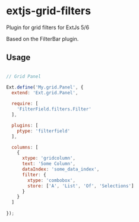 # extjs-grid-filters
Plugin for grid filters for ExtJs 5/6

Based on the FilterBar plugin.

## Usage

```javascript

// Grid Panel

Ext.define('My.grid.Panel', {
  extend: 'Ext.grid.Panel',
  
  require: [
    'FilterField.filters.Filter'
  ],

  plugins: [
    ptype: 'filterfield'
  ],

  columns: [
    {
      xtype: 'gridcolumn',
      text: 'Some Column',
      dataIndex: 'some_data_index',
      filter: {
        xtype: 'combobox',
        store: ['A', 'List', 'Of', 'Selections']
      }
    }
  ]
  
});
```
